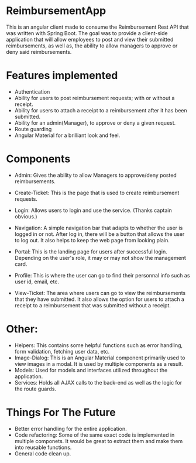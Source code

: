 # ReimbursementApp
This is an angular client made to consume the Reimbursement Rest API that was written with Spring Boot. The goal was to provide a client-side application that will allow employees to post and view their submitted reimbursements, as well as, the ability to allow managers to approve or deny said reimbursements.

# Features implemented
- Authentication
- Ability for users to post reimbursement requests; with or without a receipt.
- Ability for users to attach a receipt to a reimbursement after it has been submitted.
- Ability for an admin(Manager), to approve or deny a given request.
- Route guarding
- Angular Material for a brilliant look and feel.

# Components
- Admin: Gives the ability to allow Managers to approve/deny posted reimbursements.

- Create-Ticket: This is the page that is used to create reimbursement requests.

- Login: Allows users to login and use the service. (Thanks captain obvious.)

- Navigation: A simple navigation bar that adapts to whether the user is logged in or not. After log in, there will be a button that allows the user to log out. It also helps to keep the web page from looking plain.

- Portal: This is the landing page for users after successful login. Depending on the user's role, it may or may not show the management card.

- Profile: This is where the user can go to find their personnal info such as user id, email, etc.

- View-Ticket: The area where users can go to view the reimbursements that they have submitted. It also allows the option for users to attach a receipt to a reimbursement that was submitted without a receipt.

# Other:
- Helpers: This contains some helpful functions such as error handling, form validation, fetching user data, etc.
- Image-Dialog: This is an Angular Material component primarily used to view images in a modal. It is used by multiple components as a result.
- Models: Used for models and interfaces utilized throughout the application.
- Services: Holds all AJAX calls to the back-end as well as the logic for the route guards.

# Things For The Future
- Better error handling for the entire application.
- Code refactoring: Some of the same exact code is implemented in multiple componets. It would be great to extract them and make them into reusable functions.
- General code clean up.